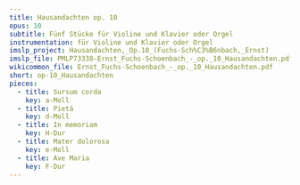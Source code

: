 ```yaml
---
title: Hausandachten op. 10
opus: 10
subtitle: Fünf Stücke für Violine und Klavier oder Orgel
instrumentation: für Violine und Klavier oder Orgel
imslp_project: Hausandachten,_Op.10_(Fuchs-Sch%C3%B6nbach,_Ernst)
imslp_file: PMLP73338-Ernst_Fuchs-Schoenbach_-_op._10_Hausandachten.pdf
wikicommon_file: Ernst_Fuchs-Schoenbach_-_op._10_Hausandachten.pdf
short: op-10_Hausandachten
pieces:
  - title: Sursum corda
    key: a-Moll
  - title: Pietá
    key: d-Moll
  - title: In memoriam
    key: H-Dur
  - title: Mater dolorosa
    key: e-Moll
  - title: Ave Maria
    key: F-Dur
---
```

